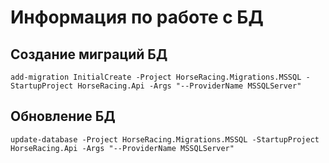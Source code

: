 ﻿# Информация по работе с БД
## Создание миграций БД
```
add-migration InitialCreate -Project HorseRacing.Migrations.MSSQL -StartupProject HorseRacing.Api -Args "--ProviderName MSSQLServer"
```

## Обновление БД
```
update-database -Project HorseRacing.Migrations.MSSQL -StartupProject HorseRacing.Api -Args "--ProviderName MSSQLServer"
```